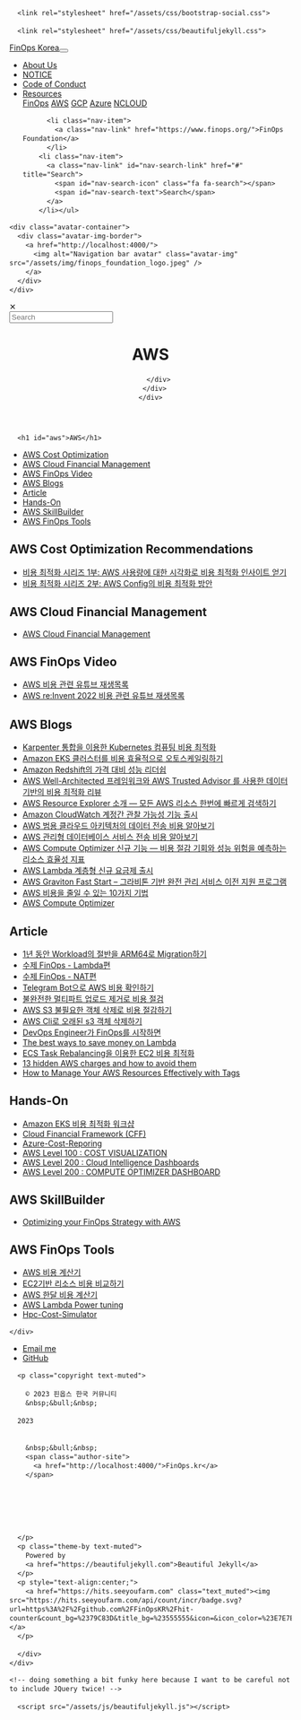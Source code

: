 <!DOCTYPE html>
<html lang="en">
<!-- Beautiful Jekyll 6.0.1 | Copyright Dean Attali 2023 -->
<head>
  <meta charset="utf-8">
  <meta name="viewport" content="width=device-width, initial-scale=1, shrink-to-fit=no">

  

  

  <title>AWS</title>

  
  
  <meta name="author" content="© 2023 핀옵스 한국 커뮤니티">
  

  <meta name="description" content="# AWS - [AWS Cost Optimization](#AWS-Cost-Optimization-Recommendations) - [AWS Cloud Financial Management](#aws-cloud-financial-management) - [AWS FinOps Video](#aws-finops-video) - [AWS Blogs](#aws-blogs) - [Article](#article) - [Hands-On](#hands-on) - [AWS SkillBuilder](#aws-skillbuilder) - [AWS FinOps Tools](#aws-finops-tools) ## AWS Cost Optimization Recommendations - [비용 최적화 시리즈 1부: AWS 사용량에 대한 시각화로 비용 최적화 인사이트 얻기](https://aws.amazon.com/ko/blogs/korea/visualize-and-gain-insights-into-your-aws-cost-and-usage-with-amazon-managed-grafana/) - [비용 최적화...">

  

  
  <meta name="keywords" content="finops,aws,gcp,cloud,cost,cost optimization">
  

  
  <link rel="alternate" type="application/rss+xml" title="FinOps Korea" href="http://localhost:4000/feed.xml">
  

  

  

  

  


  
    
      
  <link href="https://stackpath.bootstrapcdn.com/bootstrap/4.4.1/css/bootstrap.min.css" rel="stylesheet" integrity="sha384-Vkoo8x4CGsO3+Hhxv8T/Q5PaXtkKtu6ug5TOeNV6gBiFeWPGFN9MuhOf23Q9Ifjh" crossorigin="anonymous">


    
      
  <link rel="stylesheet" href="https://cdnjs.cloudflare.com/ajax/libs/font-awesome/5.12.1/css/all.min.css">


    
      
  <link rel="stylesheet" href="https://fonts.googleapis.com/css?family=Lora:400,700,400italic,700italic">


    
      
  <link rel="stylesheet" href="https://fonts.googleapis.com/css?family=Open+Sans:300italic,400italic,600italic,700italic,800italic,400,300,600,700,800">


    
  

  
    
      <link rel="stylesheet" href="/assets/css/bootstrap-social.css">
    
      <link rel="stylesheet" href="/assets/css/beautifuljekyll.css">
    
  

  

  
  
  

  

  
  <meta property="og:site_name" content="FinOps Korea">
  <meta property="og:title" content="AWS">
  <meta property="og:description" content="# AWS - [AWS Cost Optimization](#AWS-Cost-Optimization-Recommendations) - [AWS Cloud Financial Management](#aws-cloud-financial-management) - [AWS FinOps Video](#aws-finops-video) - [AWS Blogs](#aws-blogs) - [Article](#article) - [Hands-On](#hands-on) - [AWS SkillBuilder](#aws-skillbuilder) - [AWS FinOps Tools](#aws-finops-tools) ## AWS Cost Optimization Recommendations - [비용 최적화 시리즈 1부: AWS 사용량에 대한 시각화로 비용 최적화 인사이트 얻기](https://aws.amazon.com/ko/blogs/korea/visualize-and-gain-insights-into-your-aws-cost-and-usage-with-amazon-managed-grafana/) - [비용 최적화...">

  
  <meta property="og:image" content="http://localhost:4000/assets/img/finops_foundation_logo.jpeg">
  

  
  <meta property="og:type" content="website">
  <meta property="og:url" content="http://localhost:4000/resources/aws.md">
  <link rel="canonical" href="http://localhost:4000/resources/aws.md">
  

  
  <meta name="twitter:card" content="summary">
  
  <meta name="twitter:site" content="@">
  <meta name="twitter:creator" content="@">

  <meta property="twitter:title" content="AWS">
  <meta property="twitter:description" content="# AWS - [AWS Cost Optimization](#AWS-Cost-Optimization-Recommendations) - [AWS Cloud Financial Management](#aws-cloud-financial-management) - [AWS FinOps Video](#aws-finops-video) - [AWS Blogs](#aws-blogs) - [Article](#article) - [Hands-On](#hands-on) - [AWS SkillBuilder](#aws-skillbuilder) - [AWS FinOps Tools](#aws-finops-tools) ## AWS Cost Optimization Recommendations - [비용 최적화 시리즈 1부: AWS 사용량에 대한 시각화로 비용 최적화 인사이트 얻기](https://aws.amazon.com/ko/blogs/korea/visualize-and-gain-insights-into-your-aws-cost-and-usage-with-amazon-managed-grafana/) - [비용 최적화...">

  
  <meta name="twitter:image" content="http://localhost:4000/assets/img/finops_foundation_logo.jpeg">
  

  


  

  

</head>


<body>
  


  <nav class="navbar navbar-expand-xl navbar-light fixed-top navbar-custom top-nav-regular"><a class="navbar-brand" href="http://localhost:4000/">FinOps Korea</a><button class="navbar-toggler" type="button" data-toggle="collapse" data-target="#main-navbar" aria-controls="main-navbar" aria-expanded="false" aria-label="Toggle navigation">
    <span class="navbar-toggler-icon"></span>
  </button>

  <div class="collapse navbar-collapse" id="main-navbar">
    <ul class="navbar-nav ml-auto">
          <li class="nav-item">
            <a class="nav-link" href="/aboutus">About Us</a>
          </li>
          <li class="nav-item">
            <a class="nav-link" href="/notice">NOTICE</a>
          </li>
          <li class="nav-item">
            <a class="nav-link" href="/codeofconduct">Code of Conduct</a>
          </li>
          <li class="nav-item dropdown">
            <a class="nav-link dropdown-toggle" href="#" id="navbarDropdown" role="button" data-toggle="dropdown" aria-haspopup="true" aria-expanded="false">Resources</a>
            <div class="dropdown-menu dropdown-menu-right" aria-labelledby="navbarDropdown">
                  <a class="dropdown-item" href="/finops">FinOps</a>
                  <a class="dropdown-item" href="/aws">AWS</a>
                  <a class="dropdown-item" href="/gcp">GCP</a>
                  <a class="dropdown-item" href="/azure">Azure</a>
                  <a class="dropdown-item" href="/ncloud">NCLOUD</a>
            </div>
          </li>
        
          <li class="nav-item">
            <a class="nav-link" href="https://www.finops.org/">FinOps Foundation</a>
          </li>
        <li class="nav-item">
          <a class="nav-link" id="nav-search-link" href="#" title="Search">
            <span id="nav-search-icon" class="fa fa-search"></span>
            <span id="nav-search-text">Search</span>
          </a>
        </li></ul>
  </div>

  

  
    <div class="avatar-container">
      <div class="avatar-img-border">
        <a href="http://localhost:4000/">
          <img alt="Navigation bar avatar" class="avatar-img" src="/assets/img/finops_foundation_logo.jpeg" />
        </a>
      </div>
    </div>
  

</nav>



<div id="beautifuljekyll-search-overlay">

  <div id="nav-search-exit" title="Exit search">✕</div>
  <input type="text" id="nav-search-input" placeholder="Search">
  <ul id="search-results-container"></ul>
  
  <script src="https://unpkg.com/simple-jekyll-search@latest/dest/simple-jekyll-search.min.js"></script>
  <script>
    var searchjson = '[ \
       \
        { \
          "title"    : "FinOps 란 무엇인가?", \
          "desc"     : "FinOps 란 무엇인가?", \
          "category" : "Finops", \
          "url"      : "/2023-12-22-whats_the_finops/", \
          "date"     : "December 22, 2023" \
        }, \
       \
       \
        { \
          "title"    : "About US", \
          "desc"     : "About US", \
          "category" : "page", \
          "url"      : "/aboutus/", \
          "date"     : "January 1, 1970" \
        }, \
       \
        { \
          "title"    : "Azure", \
          "desc"     : "Azure", \
          "category" : "page", \
          "url"      : "/resources/azure/", \
          "date"     : "January 1, 1970" \
        }, \
       \
        { \
          "title"    : "Code of Conduct", \
          "desc"     : "Code of Conduct", \
          "category" : "page", \
          "url"      : "/codeofconduct/", \
          "date"     : "January 1, 1970" \
        }, \
       \
        { \
          "title"    : "FinOps", \
          "desc"     : "FinOps", \
          "category" : "page", \
          "url"      : "/resources/finops/", \
          "date"     : "January 1, 1970" \
        }, \
       \
        { \
          "title"    : "GCP", \
          "desc"     : "GCP", \
          "category" : "page", \
          "url"      : "/resources/gcp/", \
          "date"     : "January 1, 1970" \
        }, \
       \
        { \
          "title"    : "FinOps Korea Community", \
          "desc"     : "FinOps Korea Community", \
          "category" : "page", \
          "url"      : "/", \
          "date"     : "January 1, 1970" \
        }, \
       \
        { \
          "title"    : "Ncloud", \
          "desc"     : "Ncloud", \
          "category" : "page", \
          "url"      : "/resources/ncloud/", \
          "date"     : "January 1, 1970" \
        }, \
       \
        { \
          "title"    : "Notice", \
          "desc"     : "Notice", \
          "category" : "page", \
          "url"      : "/notice/", \
          "date"     : "January 1, 1970" \
        }, \
       \
        { \
          "title"    : "Tag Index", \
          "desc"     : "Tag Index", \
          "category" : "page", \
          "url"      : "/tags/", \
          "date"     : "January 1, 1970" \
        } \
       \
    ]';
    searchjson = JSON.parse(searchjson);

    var sjs = SimpleJekyllSearch({
      searchInput: document.getElementById('nav-search-input'),
      resultsContainer: document.getElementById('search-results-container'),
      json: searchjson
    });
  </script>
</div>





  



<header class="header-section ">
<div class="intro-header ">
  
  <div class="container-md">
    <div class="row">
      <div class="col-xl-8 offset-xl-2 col-lg-10 offset-lg-1">
        <div class="page-heading">
          <h1>AWS</h1>
          
          
          
        </div>
      </div>
    </div>
  </div>
  
  
</div>



</header>


<main class=" container-md ">
  <div class="row">
    <div class=" col-xl-8 offset-xl-2 col-lg-10 offset-lg-1 ">
      

      <h1 id="aws">AWS</h1>
<ul>
  <li><a href="#AWS-Cost-Optimization-Recommendations">AWS Cost Optimization</a></li>
  <li><a href="#aws-cloud-financial-management">AWS Cloud Financial Management</a></li>
  <li><a href="#aws-finops-video">AWS FinOps Video</a></li>
  <li><a href="#aws-blogs">AWS Blogs</a></li>
  <li><a href="#article">Article</a></li>
  <li><a href="#hands-on">Hands-On</a></li>
  <li><a href="#aws-skillbuilder">AWS SkillBuilder</a></li>
  <li><a href="#aws-finops-tools">AWS FinOps Tools</a></li>
</ul>

<h2 id="aws-cost-optimization-recommendations">AWS Cost Optimization Recommendations</h2>
<ul>
  <li><a href="https://aws.amazon.com/ko/blogs/korea/visualize-and-gain-insights-into-your-aws-cost-and-usage-with-amazon-managed-grafana/">비용 최적화 시리즈 1부: AWS 사용량에 대한 시각화로 비용 최적화 인사이트 얻기</a></li>
  <li><a href="https://aws.amazon.com/ko/blogs/korea/cost-optimization-recommendations-for-aws-config/">비용 최적화 시리즈 2부: AWS Config의 비용 최적화 방안</a></li>
</ul>

<h2 id="aws-cloud-financial-management">AWS Cloud Financial Management</h2>
<ul>
  <li><a href="https://aws.amazon.com/ko/blogs/aws-cloud-financial-management/">AWS Cloud Financial Management</a></li>
</ul>

<h2 id="aws-finops-video">AWS FinOps Video</h2>
<ul>
  <li><a href="https://www.youtube.com/playlist?list=PLkMxFWEx0j2OA-qi5kMMqfIEdCXd-l-Os">AWS 비용 관련 유튜브 재생목록</a></li>
  <li><a href="https://www.youtube.com/watch?v=xOQzhagC9hA&amp;list=PLkMxFWEx0j2N8gV3rmoevDKKU5F0OW5eK">AWS re:Invent 2022 비용 관련 유튜브 재생목록</a></li>
</ul>

<h2 id="aws-blogs">AWS Blogs</h2>
<ul>
  <li><a href="https://aws.amazon.com/ko/blogs/tech/optimizing-your-kubernetes-compute-costs-with-karpenter-consolidation/">Karpenter 통합을 이용한 Kubernetes 컴퓨팅 비용 최적화</a></li>
  <li><a href="https://aws.amazon.com/ko/blogs/tech/amazon-eks-cluster-auto-scaling-karpenter-bp">Amazon EKS 클러스터를 비용 효율적으로 오토스케일링하기</a></li>
  <li><a href="https://aws.amazon.com/ko/blogs/korea/amazon-redshift-continues-its-price-performance-leadership">Amazon Redshift의 가격 대비 성능 리더쉽</a></li>
  <li><a href="https://aws.amazon.com/ko/blogs/korea/aws-well-architected-framework-aws-trusted-advisor-cost-optimization/">AWS Well-Architected 프레임워크와 AWS Trusted Advisor 를 사용한 데이터 기반의 비용 최적화 리뷰</a></li>
  <li><a href="https://aws.amazon.com/ko/blogs/korea/introducing-aws-resource-explorer-quickly-find-resources-in-your-aws-account/">AWS Resource Explorer 소개 — 모든 AWS 리소스 한번에 빠르게 검색하기</a></li>
  <li><a href="https://aws.amazon.com/ko/blogs/korea/new-amazon-cloudwatch-cross-account-observability/">Amazon CloudWatch 계정간 관찰 가능성 기능 출시</a></li>
  <li><a href="https://aws.amazon.com/ko/blogs/korea/overview-of-data-transfer-costs-for-common-architectures/">AWS 범용 클라우드 아키텍처의 데이터 전송 비용 알아보기</a></li>
  <li><a href="https://aws.amazon.com/ko/blogs/korea/exploring-data-transfer-costs-for-aws-managed-databases/">AWS 관리형 데이터베이스 서비스 전송 비용 알아보기</a></li>
  <li><a href="https://aws.amazon.com/ko/blogs/korea/new-for-aws-compute-optimizer-resource-efficiency-metrics-to-estimate-savings-opportunities-and-performance-risks/">AWS Compute Optimizer 신규 기능 — 비용 절감 기회와 성능 위험을 예측하는 리소스 효율성 지표</a></li>
  <li><a href="https://aws.amazon.com/ko/blogs/korea/introducing-tiered-pricing-for-aws-lambda/">AWS Lambda 계층형 신규 요금제 출시</a></li>
  <li><a href="https://aws.amazon.com/ko/blogs/korea/graviton-fast-start-a-new-program-to-help-move-your-workloads-to-aws-graviton/">AWS Graviton Fast Start – 그라비톤 기반 완전 관리 서비스 이전 지원 프로그램</a></li>
  <li><a href="https://aws.amazon.com/ko/blogs/korea/10-things-you-can-do-today-to-reduce-aws-costs/">AWS 비용을 줄일 수 있는 10가지 기법</a></li>
  <li><a href="https://aws.amazon.com/ko/blogs/korea/new-for-aws-compute-optimizer-resource-efficiency-metrics-to-estimate-savings-opportunities-and-performance-risks/">AWS Compute Optimizer</a></li>
</ul>

<h2 id="article">Article</h2>
<ul>
  <li><a href="https://hyperconnect.github.io/2023/07/25/migrate-half-of-workload-in-a-year.html">1년 동안 Workload의 절반을 ARM64로 Migration하기</a></li>
  <li><a href="https://gnidoc.tistory.com/entry/%EC%88%98%EC%A0%9C-FinOps-Lambda%ED%8E%B8">수제 FinOps - Lambda편</a></li>
  <li><a href="https://gnidoc.tistory.com/entry/%EC%88%98%EC%A0%9C-FinOps-NAT%ED%8E%B8">수제 FinOps - NAT편</a></li>
  <li><a href="https://zigispace.net/1193">Telegram Bot으로 AWS 비용 확인하기</a></li>
  <li><a href="https://linuxer.name/2022/08/aws-finops-s3-incomplete-multipart-uploads-mpu/">불완전한 멀티파트 업로드 제거로 비용 절검</a></li>
  <li><a href="https://flavono123.github.io/posts/s3-cost-optimization/">AWS S3 불필요한 객체 삭제로 비용 절감하기</a></li>
  <li><a href="https://newstars.cloud/489">AWS Cli로 오래된 s3 객체 삭제하기</a></li>
  <li><a href="https://velog.io/@sean-2016/DevOps-Engineer%EA%B0%80-FinOps%EB%A5%BC-%EC%8B%9C%EC%9E%91%ED%95%98%EB%A9%B4">DevOps Engineer가 FinOps를 시작하면</a></li>
  <li><a href="https://theburningmonk.com/2022/07/the-best-ways-to-save-money-on-lambda/">The best ways to save money on Lambda</a></li>
  <li><a href="https://engineering.ab180.co/stories/aws-ecs-task-rebalancing-ec2-cost-optimization">ECS Task Rebalancing을 이용한 EC2 비용 최적화</a></li>
  <li><a href="https://medium.com/@NickHystax/13-hidden-aws-charges-and-how-to-avoid-them-79b94a328e62">13 hidden AWS charges and how to avoid them</a></li>
  <li><a href="https://www.linkedin.com/pulse/how-manage-your-aws-resources-effectively-tags-aleksandar-nenov/">How to Manage Your AWS Resources Effectively with Tags</a></li>
</ul>

<h2 id="hands-on">Hands-On</h2>
<ul>
  <li><a href="https://catalog.workshops.aws/eks-cost-optimization/ko-KR">Amazon EKS 비용 최적화 워크샵</a></li>
  <li><a href="https://catalog.workshops.aws/awscff/en-US">Cloud Financial Framework (CFF)</a></li>
  <li><a href="https://github.com/chris-bowman/Azure-Cost-Reporting/tree/main/Power%20BI%20Report">Azure-Cost-Reporing</a></li>
  <li><a href="https://wellarchitectedlabs.com/cost/100_labs/100_5_cost_visualization/">AWS Level 100 : COST VISUALIZATION</a></li>
  <li><a href="https://wellarchitectedlabs.com/cost/200_labs/200_cloud_intelligence/">AWS Level 200 : Cloud Intelligence Dashboards</a></li>
  <li><a href="https://wellarchitectedlabs.com/cost/200_labs/200_cloud_intelligence/compute-optimizer-dashboards/">AWS Level 200 : COMPUTE OPTIMIZER DASHBOARD</a></li>
</ul>

<h2 id="aws-skillbuilder">AWS SkillBuilder</h2>
<ul>
  <li><a href="https://explore.skillbuilder.aws/learn/course/external/view/elearning/13231/optimizing-your-finops-strategy-with-aws">Optimizing your FinOps Strategy with AWS</a></li>
</ul>

<h2 id="aws-finops-tools">AWS FinOps Tools</h2>
<ul>
  <li><a href="https://calculator.aws/">AWS 비용 계산기</a></li>
  <li><a href="https://instances.vantage.sh/">EC2기반 리소스 비용 비교하기</a></li>
  <li><a href="https://calculator.s3.amazonaws.com/index.html">AWS 한달 비용 계산기</a></li>
  <li><a href="https://github.com/alexcasalboni/aws-lambda-power-tuning">AWS Lambda Power tuning</a></li>
  <li><a href="https://github.com/aws-samples/hpc-cost-simulator">Hpc-Cost-Simulator</a></li>
</ul>


      

      

    </div>
  </div>
</main>


  <footer>
  <div class="container-md beautiful-jekyll-footer">
    <div class="row">
      <div class="col-xl-8 offset-xl-2 col-lg-10 offset-lg-1">
      
<ul class="list-inline text-center footer-links"><li class="list-inline-item">
    <a href="mailto:FinOpsKR@gmail.com" title="Email me">
      <span class="fa-stack fa-lg" aria-hidden="true">
        <i class="fas fa-circle fa-stack-2x"></i>
        <i class="fas fa-envelope fa-stack-1x fa-inverse"></i>
      </span>
      <span class="sr-only">Email me</span>
   </a>
  </li><li class="list-inline-item">
    <a href="https://github.com/FinOpsKR" title="GitHub">
      <span class="fa-stack fa-lg" aria-hidden="true">
        <i class="fas fa-circle fa-stack-2x"></i>
        <i class="fab fa-github fa-stack-1x fa-inverse"></i>
      </span>
      <span class="sr-only">GitHub</span>
   </a>
  </li></ul>

      
      <p class="copyright text-muted">
      
        © 2023 핀옵스 한국 커뮤니티
        &nbsp;&bull;&nbsp;
      
      2023

      
        &nbsp;&bull;&nbsp;
        <span class="author-site">
          <a href="http://localhost:4000/">FinOps.kr</a>
        </span>
      

      

      

      </p>
      <p class="theme-by text-muted">
        Powered by
        <a href="https://beautifuljekyll.com">Beautiful Jekyll</a>
      </p>
      <p style="text-align:center;">
        <a href="https://hits.seeyoufarm.com" class="text_muted"><img src="https://hits.seeyoufarm.com/api/count/incr/badge.svg?url=https%3A%2F%2Fgithub.com%2FFinOpsKR%2Fhit-counter&count_bg=%2379C83D&title_bg=%23555555&icon=&icon_color=%23E7E7E7&title=hits&edge_flat=false"/></a>
      </p>

      </div>
    </div>
  </div>
</footer>


  
  
    
  <script src="https://code.jquery.com/jquery-3.5.1.slim.min.js" integrity="sha256-4+XzXVhsDmqanXGHaHvgh1gMQKX40OUvDEBTu8JcmNs=" crossorigin="anonymous"></script>


  
    
  <script src="https://cdn.jsdelivr.net/npm/popper.js@1.16.0/dist/umd/popper.min.js" integrity="sha384-Q6E9RHvbIyZFJoft+2mJbHaEWldlvI9IOYy5n3zV9zzTtmI3UksdQRVvoxMfooAo" crossorigin="anonymous"></script>


  
    
  <script src="https://stackpath.bootstrapcdn.com/bootstrap/4.4.1/js/bootstrap.min.js" integrity="sha384-wfSDF2E50Y2D1uUdj0O3uMBJnjuUD4Ih7YwaYd1iqfktj0Uod8GCExl3Og8ifwB6" crossorigin="anonymous"></script>


  



  
    <!-- doing something a bit funky here because I want to be careful not to include JQuery twice! -->
    
      <script src="/assets/js/beautifuljekyll.js"></script>
    
  









</body>
</html>
